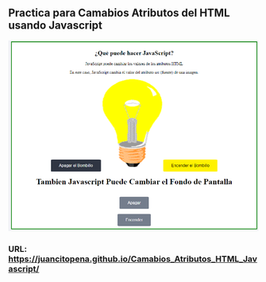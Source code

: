 ﻿## Practica para Camabios Atributos del HTML usando Javascript

![](2020-10-15_15h33_50.png)

### URL: https://juancitopena.github.io/Camabios_Atributos_HTML_Javascript/

